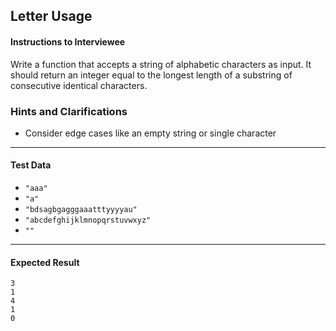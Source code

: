 ## Letter Usage

#### Instructions to Interviewee
Write a function that accepts a string of alphabetic characters as input. It should return an integer equal to the longest length of a substring of consecutive identical characters.

### Hints and Clarifications
- Consider edge cases like an empty string or single character

---
#### Test Data
- `"aaa"`  
- `"a"`  
- `"bdsagbgagggaaatttyyyyau"`  
- `"abcdefghijklmnopqrstuvwxyz"`  
- `""`

---
#### Expected Result
```
3
1
4
1
0
```
